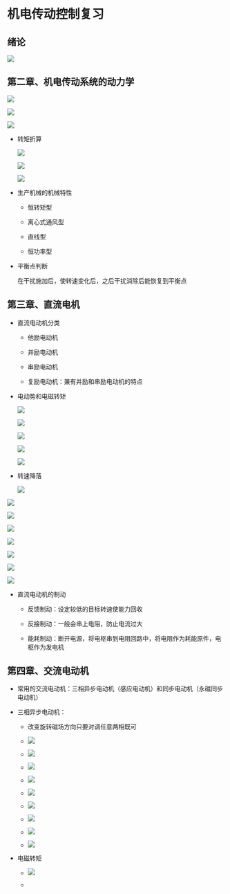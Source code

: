 # 机电传动控制复习

## 绪论

![](assets/2022-11-21-10-53-40-image.png)

## 第二章、机电传动系统的动力学

![](assets/2022-11-21-10-57-39-image.png)

![](assets/2022-11-21-10-58-37-image.png)

![](assets/2022-11-21-10-58-48-image.png)

- 转矩折算
  
  ![](assets/2022-11-21-11-04-28-image.png)
  
  ![](assets/2022-11-21-11-04-55-image.png)
  
  ![](assets/2022-11-21-11-05-14-image.png)

- 生产机械的机械特性
  
  - 恒转矩型
  
  - 离心式通风型
  
  - 直线型
  
  - 恒功率型

- 平衡点判断
  
  在干扰施加后，使转速变化后，之后干扰消除后能恢复到平衡点

## 第三章、直流电机

- 直流电动机分类
  
  - 他励电动机
  
  - 并励电动机
  
  - 串励电动机
  
  - 复励电动机：兼有并励和串励电动机的特点

- 电动势和电磁转矩
  
  ![](assets/2022-11-21-11-29-00-image.png)
  
  ![](assets/2022-11-21-11-29-21-image.png)
  
  ![](assets/2022-11-21-11-30-07-image.png)
  
  ![](assets/2022-11-21-11-30-21-image.png)
  
  ![](assets/2022-11-21-11-33-19-image.png)

- 转速降落
  
  ![](assets/2022-11-21-11-34-00-image.png)

![](assets/2022-11-21-11-35-08-image.png)

![](assets/2022-11-21-11-35-39-image.png)

![](assets/2022-11-21-11-36-07-image.png)

![](assets/2022-11-21-11-36-53-image.png)

![](assets/2022-11-21-11-38-27-image.png)

![](assets/2022-11-21-11-41-24-image.png)

![](assets/2022-11-21-11-43-03-image.png)

- 直流电动机的制动
  
  - 反馈制动：设定较低的目标转速使能力回收
  
  - 反接制动：一般会串上电阻，防止电流过大
  
  - 能耗制动：断开电源，将电枢串到电阻回路中，将电阻作为耗能原件，电枢作为发电机

## 第四章、交流电动机

- 常用的交流电动机：三相异步电动机（感应电动机）和同步电动机（永磁同步电动机）

- 三相异步电动机：
  
  - 改变旋转磁场方向只要对调任意两相既可
  
  - ![](assets/2022-11-21-16-59-54-image.png)
  
  - ![](assets/2022-11-21-17-00-51-image.png)
  
  - ![](assets/2022-11-21-17-01-35-image.png)
  
  - ![](assets/2022-11-21-17-15-05-image.png)
  
  - ![](assets/2022-11-21-17-16-04-image.png)
  
  - ![](assets/2022-11-21-17-08-17-image.png)
  
  - ![](assets/2022-11-21-17-09-05-image.png)
  
  - ![](assets/2022-11-21-17-10-34-image.png)
  
  - ![](assets/2022-11-21-17-10-49-image.png)

- 电磁转矩
  
  - ![](assets/2022-11-21-18-06-11-image.png)
  
  - 


